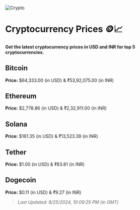 
![Crypto](https://www.techguide.com.au/wp-content/uploads/2020/11/crypto3.jpeg)

# Cryptocurrency Prices 🪙📈

#### Get the latest cryptocurrency prices in USD and INR for top 5 cryptocurrencies.

## Bitcoin

**Price:** $64,333.00 (in USD) & ₹53,92,075.00 (in INR)

## Ethereum

**Price:** $2,778.86 (in USD) & ₹2,32,911.00 (in INR)

## Solana

**Price:** $161.35 (in USD) & ₹13,523.39 (in INR)

## Tether

**Price:** $1.00 (in USD) & ₹83.81 (in INR)

## Dogecoin

**Price:** $0.11 (in USD) & ₹9.27 (in INR)

> _Last Updated: 8/25/2024, 10:09:25 PM (in GMT)_
